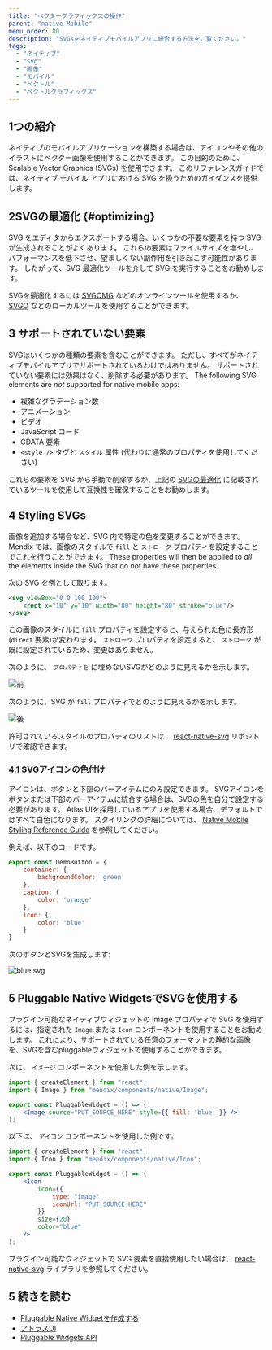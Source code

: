 ```yaml
---
title: "ベクターグラフィックスの操作"
parent: "native-Mobile"
menu_order: 80
description: "SVGsをネイティブモバイルアプリに統合する方法をご覧ください。"
tags:
  - "ネイティブ"
  - "svg"
  - "画像"
  - "モバイル"
  - "ベクトル"
  - "ベクトルグラフィックス"
---
```


## 1つの紹介

ネイティブのモバイルアプリケーションを構築する場合は、アイコンやその他のイラストにベクター画像を使用することができます。 この目的のために、Scalable Vector Graphics (SVGs) を使用できます。 このリファレンスガイドでは、ネイティブ モバイル アプリにおける SVG を扱うためのガイダンスを提供します。

## 2SVGの最適化 {#optimizing}

SVG をエディタからエクスポートする場合、いくつかの不要な要素を持つ SVG が生成されることがよくあります。 これらの要素はファイルサイズを増やし、パフォーマンスを低下させ、望ましくない副作用を引き起こす可能性があります。 したがって、SVG 最適化ツールを介して SVG を実行することをお勧めします。

SVGを最適化するには [SVGOMG](https://jakearchibald.github.io/svgomg/) などのオンラインツールを使用するか、 [SVGO](https://github.com/svg/svgo) などのローカルツールを使用することができます。

## 3 サポートされていない要素

SVGはいくつかの種類の要素を含むことができます。 ただし、すべてがネイティブモバイルアプリでサポートされているわけではありません。 サポートされていない要素には効果はなく、削除する必要があります。 The following SVG elements are *not* supported for native mobile apps:

* 複雑なグラデーション数
* アニメーション
* ビデオ
* JavaScript コード
* CDATA 要素
* `<style />` タグと `スタイル` 属性 (代わりに通常のプロパティを使用してください)

これらの要素を SVG から手動で削除するか、上記の [SVGの最適化](#optimizing) に記載されているツールを使用して互換性を確保することをお勧めします。

## 4 Styling SVGs

画像を追加する場合など、SVG 内で特定の色を変更することができます。 Mendix では、画像のスタイルで `fill` と `ストローク` プロパティを設定することでこれを行うことができます。 These properties will then be applied to *all* the elements inside the SVG that do not have these properties.

次の SVG を例として取ります。

```svg
<svg viewBox="0 0 100 100">
    <rect x="10" y="10" width="80" height="80" stroke="blue"/>
</svg>
```

この画像のスタイルに `fill` プロパティを設定すると、与えられた色に長方形(`direct` 要素)が変わります。 `ストローク` プロパティを設定すると、 `ストローク` が既に設定されているため、変更はありません。

次のように、 `プロパティを` に埋めないSVGがどのように見えるかを示します。

![前](attachments/native-svg/before.png)

次のように、SVG が `fill` プロパティでどのように見えるかを示します。

![後](attachments/native-svg/after.png)

許可されているスタイルのプロパティのリストは、 [react-native-svg](https://github.com/react-native-community/react-native-svg#common-props) リポジトリで確認できます。

### 4.1 SVGアイコンの色付け

アイコンは、ボタンと下部のバーアイテムにのみ設定できます。 SVGアイコンをボタンまたは下部のバーアイテムに統合する場合は、SVGの色を自分で設定する必要があります。 Atlas UIを採用しているアプリを使用する場合、デフォルトではすべて白色になります。 スタイリングの詳細については、 [Native Mobile Styling Reference Guide](/refguide8/native-styling-refguide) を参照してください。

例えば、以下のコードです。

```jsx
export const DemoButton = {
    container: {
        backgroundColor: 'green'
    },
    caption: {
        color: 'orange'
    },
    icon: {
        color: 'blue'
    }
}
```

次のボタンとSVGを生成します:

![blue svg](attachments/native-svg/blue-svg.png)

## 5 Pluggable Native WidgetsでSVGを使用する

プラグイン可能なネイティブウィジェットの image プロパティで SVG を使用するには、指定された `Image` または `Icon` コンポーネントを使用することをお勧めします。 これにより、サポートされている任意のフォーマットの静的な画像を、SVGを含むpluggableウィジェットで使用することができます。

次に、 `イメージ` コンポーネントを使用した例を示します。

```jsx
import { createElement } from "react";
import { Image } from "mendix/components/native/Image";

export const PluggableWidget = () => (
    <Image source="PUT_SOURCE_HERE" style={{ fill: 'blue' }} />
);
```

以下は、 `アイコン` コンポーネントを使用した例です。

```jsx
import { createElement } from "react";
import { Icon } from "mendix/components/native/Icon";

export const PluggableWidget = () => (
    <Icon 
        icon={{
            type: "image",
            iconUrl: "PUT_SOURCE_HERE"
        }}
        size={20}
        color="blue"
    />
);
```

プラグイン可能なウィジェットで SVG 要素を直接使用したい場合は、 [react-native-svg](https://github.com/react-native-community/react-native-svg) ライブラリを参照してください。

## 5 続きを読む

* [Pluggable Native Widgetを作成する](/howto8/extensibility/build-native-widget)
* [アトラスUI](/howto8/front-end/atlas-ui)
* [Pluggable Widgets API](/apidocs-mxsdk/apidocs/pluggable-widgets)
